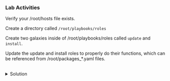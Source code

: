 ### Lab Activities
Verify your /root/hosts file exists.

Create a directory called ` /root/playbooks/roles `

Create two galaxies inside of /root/playbooks/roles called ` update ` and ` install `.

Update the update and install roles to properly do their functions, which can be referenced from /root/packages_*.yaml files.


<br>
<details>
<summary>Solution</summary>

```plain
cat /root/hosts
```{{exec}}

Note: There are variables now assigned to each of the servers (env)

make the directory structure as required.

```plain
mkdir -p /root/playbooks/roles
cd /root/playbooks/roles
```{{exec}}

Note: You're now moved into that directory and can create the required roles using ansible-galaxy command

```plain
ls -l
tree
ansible-galaxy init update
```{{exec}}

and check

```plain
ls -l
tree
```{{exec}}

Now create the second role

```plain
ls -l
ansible-galaxy init install
```{{exec}}

and check again

```plain
ls -l
tree
```{{exec}}

Go into the update directory to update and create the right files.

```plain
vi /root/playbooks/roles/update/tasks/main.yml
```{{exec}}

```
---
# tasks file for update

- include_tasks: update.yaml
  tags:
    - update
```

You also have to create that file correctly within the tasks.

```plain
vi /root/playbooks/roles/update/tasks/update.yaml
```{{exec}}

```
- name: Upgrade all packages to the latest version
  apt:
    name: "*"
    state: latest
  tags:
    - update
```

Now you have to do that for the second directory

Go into the update directory to update and create the right files.

```plain
vi /root/playbooks/roles/install/tasks/main.yml
```{{exec}}

```
---
# tasks file for install

- include_tasks: install.yaml
  tags:
    - install
```

You also have to create that file correctly within the tasks.

```plain
vi /root/playbooks/roles/install/tasks/install.yaml
```{{exec}}

```
- name: Debug env variables just to see them
  debug:
    var: app
  tags:
    - install

- name: Install apache2 on the web server
  apt:
    pkg: 
    - apache2
    - php
    state: present
  when: '"web" in app'
  tags:
    - install

- name: Install mariadb on the web server
  apt:
    pkg: 
    - mariadb-server
    - mariadb-client
    state: present
  when: '"db" in app'
  tags:
    - install
```


</details>